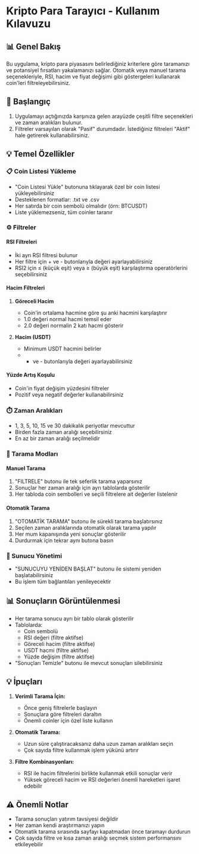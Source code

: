 # Kripto Para Tarayıcı - Kullanım Kılavuzu

## 📊 Genel Bakış

Bu uygulama, kripto para piyasasını belirlediğiniz kriterlere göre taramanızı ve potansiyel fırsatları yakalamanızı sağlar. Otomatik veya manuel tarama seçenekleriyle, RSI, hacim ve fiyat değişimi gibi göstergeleri kullanarak coin'leri filtreleyebilirsiniz.

## 🚀 Başlangıç

1. Uygulamayı açtığınızda karşınıza gelen arayüzde çeşitli filtre seçenekleri ve zaman aralıkları bulunur.
2. Filtreler varsayılan olarak "Pasif" durumdadır. İstediğiniz filtreleri "Aktif" hale getirerek kullanabilirsiniz.

## 💡 Temel Özellikler

### 📋 Coin Listesi Yükleme
- "Coin Listesi Yükle" butonuna tıklayarak özel bir coin listesi yükleyebilirsiniz
- Desteklenen formatlar: .txt ve .csv
- Her satırda bir coin sembolü olmalıdır (örn: BTCUSDT)
- Liste yüklemezseniz, tüm coinler taranır

### ⚙️ Filtreler

#### RSI Filtreleri
- İki ayrı RSI filtresi bulunur
- Her filtre için + ve - butonlarıyla değeri ayarlayabilirsiniz
- RSI2 için ≤ (küçük eşit) veya ≥ (büyük eşit) karşılaştırma operatörlerini seçebilirsiniz

#### Hacim Filtreleri
1. **Göreceli Hacim**
   - Coin'in ortalama hacmine göre şu anki hacmini karşılaştırır
   - 1.0 değeri normal hacmi temsil eder
   - 2.0 değeri normalin 2 katı hacmi gösterir

2. **Hacim (USDT)**
   - Minimum USDT hacmini belirler
   - + ve - butonlarıyla değeri ayarlayabilirsiniz

#### Yüzde Artış Koşulu
- Coin'in fiyat değişim yüzdesini filtreler
- Pozitif veya negatif değerler kullanabilirsiniz

### ⏱️ Zaman Aralıkları
- 1, 3, 5, 10, 15 ve 30 dakikalık periyotlar mevcuttur
- Birden fazla zaman aralığı seçebilirsiniz
- En az bir zaman aralığı seçilmelidir

### 🔄 Tarama Modları

#### Manuel Tarama
1. "FILTRELE" butonu ile tek seferlik tarama yaparsınız
2. Sonuçlar her zaman aralığı için ayrı tablolarda gösterilir
3. Her tabloda coin sembolleri ve seçili filtrelere ait değerler listelenir

#### Otomatik Tarama
1. "OTOMATİK TARAMA" butonu ile sürekli tarama başlatırsınız
2. Seçilen zaman aralıklarında otomatik olarak tarama yapılır
3. Her mum kapanışında yeni sonuçlar gösterilir
4. Durdurmak için tekrar aynı butona basın

### 🔄 Sunucu Yönetimi
- "SUNUCUYU YENİDEN BAŞLAT" butonu ile sistemi yeniden başlatabilirsiniz
- Bu işlem tüm bağlantıları yenileyecektir

## 📊 Sonuçların Görüntülenmesi

- Her tarama sonucu ayrı bir tablo olarak gösterilir
- Tablolarda:
  - Coin sembolü
  - RSI değeri (filtre aktifse)
  - Göreceli hacim (filtre aktifse)
  - USDT hacmi (filtre aktifse)
  - Yüzde değişim (filtre aktifse)
- "Sonuçları Temizle" butonu ile mevcut sonuçları silebilirsiniz

## 💡 İpuçları

1. **Verimli Tarama İçin:**
   - Önce geniş filtrelerle başlayın
   - Sonuçlara göre filtreleri daraltın
   - Önemli coinler için özel liste kullanın

2. **Otomatik Tarama:**
   - Uzun süre çalıştıracaksanız daha uzun zaman aralıkları seçin
   - Çok sayıda filtre kullanmak işlem yükünü artırır

3. **Filtre Kombinasyonları:**
   - RSI ile hacim filtrelerini birlikte kullanmak etkili sonuçlar verir
   - Yüksek göreceli hacim ve RSI değerleri önemli hareketleri işaret edebilir

## ⚠️ Önemli Notlar

- Tarama sonuçları yatırım tavsiyesi değildir
- Her zaman kendi araştırmanızı yapın
- Otomatik tarama sırasında sayfayı kapatmadan önce taramayı durdurun
- Çok sayıda filtre ve kısa zaman aralığı seçmek sistem performansını etkileyebilir
